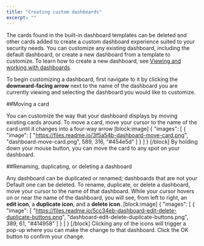 ```yaml
---
title: "Creating custom dashboards"
excerpt: ""
---
```

The cards found in the built-in dashboard templates can be deleted and other cards added to create a custom dashboard experience suited to your security needs. You can customize any existing dashboard, including the default dashboard, or create a new dashboard from a template to customize. To learn how to create a new dashboard, see [Viewing and working with dashboards](doc:viewing-and-working-with-dashboards).

To begin customizing a dashboard, first navigate to it by clicking the **downward-facing arrow** next to the name of the dashboard you are currently viewing and selecting the dashboard you would like to customize.

##Moving a card

You can customize the way that your dashboard displays by moving existing cards around. To move a card, move your cursor to the name of the card until it changes into a four-way arrow
[block:image]
{
  "images": [
    {
      "image": [
        "https://files.readme.io/3f5a54b-dashboard-move-card.png",
        "dashboard-move-card.png",
        589,
        316,
        "#454e5d"
      ]
    }
  ]
}
[/block]
By holding down your mouse button, you can move the card to any spot on your dashboard.

##Renaming, duplicating, or deleting a dashboard

Any dashboard can be duplicated or renamed; dashboards that are not your Default one can be deleted. To rename, duplicate, or delete a dashboard, move your cursor to the name of that dashboard. While your cursor hovers on or near the name of the dashboard, you will see, from left to right, an **edit icon**, a **duplicate icon**, and a **delete icon**.
[block:image]
{
  "images": [
    {
      "image": [
        "https://files.readme.io/5cc34eb-dashboard-edit-delete-duplicate-buttons.png",
        "dashboard-edit-delete-duplicate-buttons.png",
        389,
        61,
        "#414958"
      ]
    }
  ]
}
[/block]
Clicking any of the icons will trigger a pop-up where you can make the change to that dashboard. Click the OK button to confirm your change.